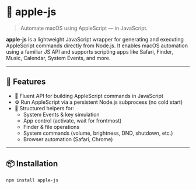# 🍎 apple-js

> Automate macOS using AppleScript — in JavaScript.

**apple-js** is a lightweight JavaScript wrapper for generating and executing AppleScript commands directly from Node.js. It enables macOS automation using a familiar JS API and supports scripting apps like Safari, Finder, Music, Calendar, System Events, and more.

---

## 🚀 Features

- 🧠 Fluent API for building AppleScript commands in JavaScript
- ⚙️ Run AppleScript via a persistent Node.js subprocess (no cold start)
- 🧩 Structured helpers for:
  - System Events & key simulation
  - App control (activate, wait for frontmost)
  - Finder & file operations
  - System commands (volume, brightness, DND, shutdown, etc.)
  - Browser automation (Safari, Chrome)

---

## 📦 Installation

```bash
npm install apple-js
